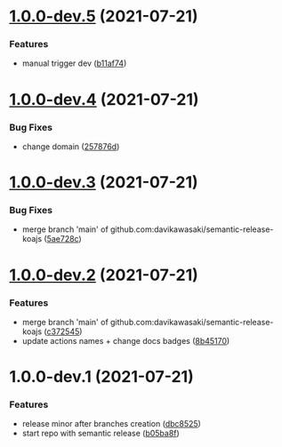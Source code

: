 # [1.0.0-dev.5](https://github.com/davikawasaki/semantic-release-koajs/compare/v1.0.0-dev.4...v1.0.0-dev.5) (2021-07-21)


### Features

* manual trigger dev ([b11af74](https://github.com/davikawasaki/semantic-release-koajs/commit/b11af74e03686ae118bf150c3ba8870830131d0f))

# [1.0.0-dev.4](https://github.com/davikawasaki/semantic-release-koajs/compare/v1.0.0-dev.3...v1.0.0-dev.4) (2021-07-21)


### Bug Fixes

* change domain ([257876d](https://github.com/davikawasaki/semantic-release-koajs/commit/257876da1e2687bc247ba4cb9f0f6dbfd6a7c15c))

# [1.0.0-dev.3](https://github.com/davikawasaki/semantic-release-koajs/compare/v1.0.0-dev.2...v1.0.0-dev.3) (2021-07-21)


### Bug Fixes

* merge branch 'main' of github.com:davikawasaki/semantic-release-koajs ([5ae728c](https://github.com/davikawasaki/semantic-release-koajs/commit/5ae728c2f25436c6957290035a1f588b666c2291))

# [1.0.0-dev.2](https://github.com/davikawasaki/semantic-release-koajs/compare/v1.0.0-dev.1...v1.0.0-dev.2) (2021-07-21)


### Features

* merge branch 'main' of github.com:davikawasaki/semantic-release-koajs ([c372545](https://github.com/davikawasaki/semantic-release-koajs/commit/c372545227e948d48f8bba24c5c3e8d03b909d91))
* update actions names + change docs badges ([8b45170](https://github.com/davikawasaki/semantic-release-koajs/commit/8b451707ecb05a9758b887a4befe48ae85cec00b))

# 1.0.0-dev.1 (2021-07-21)


### Features

* release minor after branches creation ([dbc8525](https://github.com/davikawasaki/semantic-release-koajs/commit/dbc85255cb5e7505e75d25dfdc2cf66eb83b20bd))
* start repo with semantic release ([b05ba8f](https://github.com/davikawasaki/semantic-release-koajs/commit/b05ba8fe449120cf51ef7500c280cbef8fb2111b))
